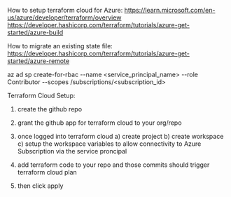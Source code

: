 How to setup terraform cloud for Azure:
https://learn.microsoft.com/en-us/azure/developer/terraform/overview
https://developer.hashicorp.com/terraform/tutorials/azure-get-started/azure-build

How to migrate an existing state file:
https://developer.hashicorp.com/terraform/tutorials/azure-get-started/azure-remote 

az ad sp create-for-rbac --name <service_principal_name> --role Contributor --scopes /subscriptions/<subscription_id>

Terraform Cloud Setup:
1) create the github repo
2) grant the github app for terraform cloud to your org/repo
3) once logged into terraform cloud
    a) create project
    b) create workspace
    c) setup the workspace variables to allow connectivity to Azure Subscription via the service proncipal

4) add terraform code to your repo and those commits should trigger terraform cloud plan
5) then click apply